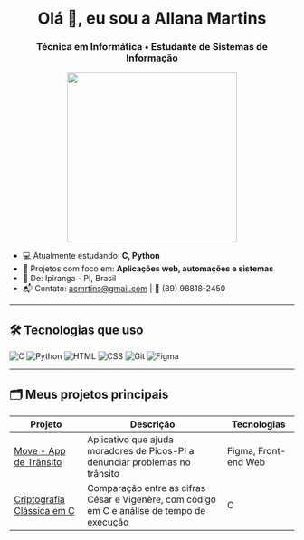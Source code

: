 <h1 align = "center">Olá 👋, eu sou a Allana Martins</h1>
<h3 align = "center">Técnica em Informática • Estudante de Sistemas de Informação</h3>

<div align="center">
  <img src="https://media.giphy.com/media/L1R1tvI9svkIWwpVYr/giphy.gif" width="300">
</div>


- 💻 Atualmente estudando: **C, Python**
- 🚀 Projetos com foco em: **Aplicações web, automações e sistemas**
- 📍 De: Ipiranga - PI, Brasil
- 📬 Contato: acmrtins@gmail.com | 📱 (89) 98818-2450

---

## 🛠️ Tecnologias que uso
![C](https://img.shields.io/badge/-C-05122A?style=flat&logo=c)
![Python](https://img.shields.io/badge/-Python-05122A?style=flat&logo=python)
![HTML](https://img.shields.io/badge/-HTML5-05122A?style=flat&logo=html5)
![CSS](https://img.shields.io/badge/-CSS3-05122A?style=flat&logo=css3)
![Git](https://img.shields.io/badge/-Git-05122A?style=flat&logo=git)
![Figma](https://img.shields.io/badge/-Figma-05122A?style=flat&logo=figma)

---

## 🗂️ Meus projetos principais

| Projeto | Descrição | Tecnologias |
|--------|-----------|-------------|
| [Move - App de Trânsito](https://www.figma.com/proto/...) | Aplicativo que ajuda moradores de Picos-PI a denunciar problemas no trânsito | Figma, Front-end Web |
| [Criptografia Clássica em C](https://github.com/AllanaMrtins/gcc-main.c-cifras-cesar.c-cifras-vigenere.c--o-criptografia.git) | Comparação entre as cifras César e Vigenère, com código em C e análise de tempo de execução | C |
